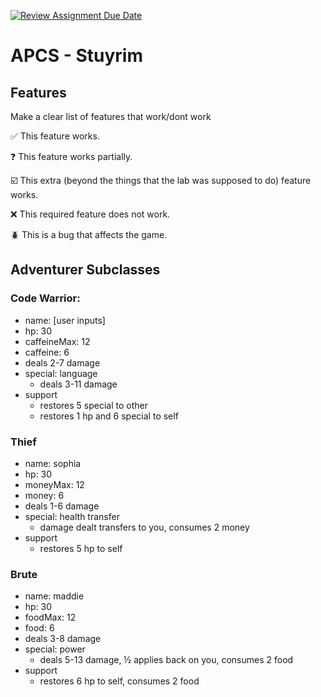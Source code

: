 [![Review Assignment Due Date](https://classroom.github.com/assets/deadline-readme-button-22041afd0340ce965d47ae6ef1cefeee28c7c493a6346c4f15d667ab976d596c.svg)](https://classroom.github.com/a/KprAwj1n)
# APCS - Stuyrim

## Features

Make a clear list of features that work/dont work

:white_check_mark: This feature works.

:question: This feature works partially.

:ballot_box_with_check: This extra (beyond the things that the lab was supposed to do) feature works.

:x: This required feature does not work.

:beetle: This is a bug that affects the game.


## Adventurer Subclasses

### Code Warrior:
- name: [user inputs]
- hp: 30
- caffeineMax: 12
- caffeine: 6 
- deals 2-7 damage 
- special: language 
  - deals 3-11 damage
- support 
  - restores 5 special to other
  - restores 1 hp and 6 special to self


### Thief 
- name: sophia 
- hp: 30 
- moneyMax: 12
- money: 6
- deals 1-6 damage
- special: health transfer 
  - damage dealt transfers to you, consumes 2 money
- support 
  - restores 5 hp to self 

### Brute 
- name: maddie
- hp: 30 
- foodMax: 12
- food: 6 
- deals 3-8 damage 
- special: power
  - deals 5-13 damage, ½ applies back on you, consumes 2 food
- support 
  - restores 6 hp to self, consumes 2 food

